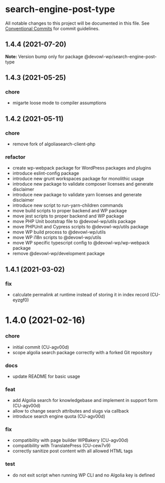 # search-engine-post-type

All notable changes to this project will be documented in this file.
See [Conventional Commits](https://conventionalcommits.org) for commit guidelines.

## 1.4.4 (2021-07-20)

**Note:** Version bump only for package @devowl-wp/search-engine-post-type





## 1.4.3 (2021-05-25)


### chore

* migarte loose mode to compiler assumptions





## 1.4.2 (2021-05-11)


### chore

* remove fork of algoliasearch-client-php


### refactor

* create wp-webpack package for WordPress packages and plugins
* introduce eslint-config package
* introduce new grunt workspaces package for monolithic usage
* introduce new package to validate composer licenses and generate disclaimer
* introduce new package to validate yarn licenses and generate disclaimer
* introduce new script to run-yarn-children commands
* move build scripts to proper backend and WP package
* move jest scripts to proper backend and WP package
* move PHP Unit bootstrap file to @devowl-wp/utils package
* move PHPUnit and Cypress scripts to @devowl-wp/utils package
* move WP build process to @devowl-wp/utils
* move WP i18n scripts to @devowl-wp/utils
* move WP specific typescript config to @devowl-wp/wp-webpack package
* remove @devowl-wp/development package





## 1.4.1 (2021-03-02)


### fix

* calculate permalink at runtime instead of storing it in index record (CU-eyzgf0)





# 1.4.0 (2021-02-16)


### chore

* initial commit (CU-agv00d)
* scope algolia search package correctly with a forked Git repository


### docs

* update README for basic usage


### feat

* add Algolia search for knowledgebase and implement in support form (CU-agv00d)
* allow to change search attributes and slugs via callback
* introduce search engine quota (CU-agv00d)


### fix

* compatibility with page builder WPBakery (CU-agv00d)
* compatibility with TranslatePress (CU-cew7v9)
* correctly sanitize post content with all allowed HTML tags


### test

* do not exit script when running WP CLI and no Algolia key is defined
